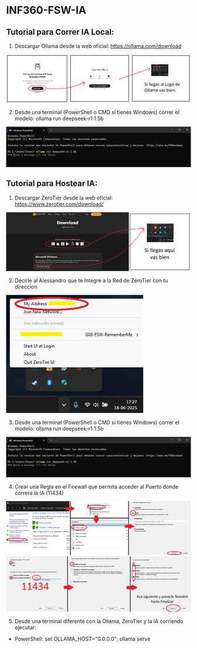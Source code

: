# INF360-FSW-IA

## Tutorial para Correr IA Local:

1. Descargar Ollama desde la web oficial: https://ollama.com/download

![Texto alternativo](Images/Ollama.png)

2. Desde una terminal (PowerShell o CMD si tienes Windows) correr el modelo: ollama run deepseek-r1:1.5b

![Texto alternativo](Images/Terminal.png)

## Tutorial para Hostear IA:

1. Descargar ZeroTier desde la web oficial: https://www.zerotier.com/download/

![Texto alternativo](Images/ZeroTier.png)

2. Decirle al Alessandro que te Integre a la Red de ZeroTier con tu direccion

![Texto alternativo](Images/ZeroTier2.png)

3. Desde una terminal (PowerShell o CMD si tienes Windows) correr el modelo: ollama run deepseek-r1:1.5b

![Texto alternativo](Images/Terminal.png)

4. Crear una Regla en el Firewall que permita acceder al Puerto donde correra la IA (11434)

![Texto alternativo](Images/Regla1.png)
![Texto alternativo](Images/Regla2.png)

5. Desde una terminal diferente con la Ollama, ZeroTier y la IA corriendo ejecutar: 

 - PowerShell: set OLLAMA_HOST="0.0.0.0"; ollama serve